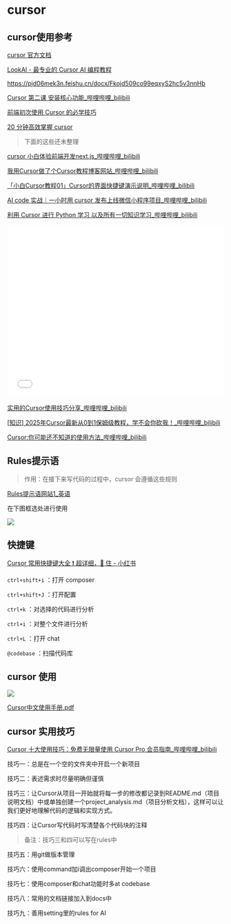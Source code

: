 # cursor

## cursor使用参考
[cursor 官方文档](https://docs.cursor.com/context/@-symbols/@-codebase)

[LookAI - 最专业的 Cursor AI 编程教程](https://www.lookai.top/cn)

https://pjd06mek3n.feishu.cn/docx/Fkojd509co99eqxyS2hc5v3nnHb

[Cursor 第二课 安装核心功能\_哔哩哔哩\_bilibili](https://www.bilibili.com/video/BV1GSDZYpEY1?spm_id_from=333.788.videopod.sections&vd_source=c612b396122ceea23b7f188f9d78ca2a)

[前端初次使用 Cursor 的必学技巧](https://juejin.cn/post/7474642997488287780)

[20 分钟高效掌握 cursor](https://juejin.cn/post/7472597127488700452)

> 下面的这些还未整理

[cursor 小白体验前端开发next.js_哔哩哔哩_bilibili](https://www.bilibili.com/video/BV1G2C9YWEMb/?spm_id_from=333.999.0.0&vd_source=c612b396122ceea23b7f188f9d78ca2a)

[我用Cursor做了个Cursor教程博客网站_哔哩哔哩_bilibili](https://www.bilibili.com/video/BV1ia2BYbER7/?spm_id_from=333.999.0.0&vd_source=c612b396122ceea23b7f188f9d78ca2a)

[「小白Cursor教程01」Cursor的界面快捷键演示说明_哔哩哔哩_bilibili](https://www.bilibili.com/video/BV1RNmTYzE9d/?spm_id_from=333.999.0.0&vd_source=c612b396122ceea23b7f188f9d78ca2a)

[AI code 实战｜一小时用 cursor 发布上线微信小程序项目_哔哩哔哩_bilibili](https://www.bilibili.com/video/BV1kJ2LYME9t/?spm_id_from=333.999.0.0&vd_source=c612b396122ceea23b7f188f9d78ca2a)

[利用 Cursor 进行 Python 学习 以及所有一切知识学习_哔哩哔哩_bilibili](https://www.bilibili.com/video/BV1LamgYUEGB/?spm_id_from=333.999.0.0&vd_source=c612b396122ceea23b7f188f9d78ca2a)

<iframe src="//player.bilibili.com/player.html?isOutside=true&aid=113379603649539&bvid=BV1yV1TYjEDw&cid=26491422663&p=1" scrolling="no" border="0" frameborder="no" framespacing="0" allowfullscreen="true" style="width:100%;height:400px"></iframe>

[实用的Cursor使用技巧分享_哔哩哔哩_bilibili](https://www.bilibili.com/video/BV1RBm2YJEb9/?spm_id_from=333.1007.tianma.1-2-2.click&vd_source=c612b396122ceea23b7f188f9d78ca2a)

[[知识] 2025年Cursor最新从0到1保姆级教程，学不会你砍我！_哔哩哔哩_bilibili](https://www.bilibili.com/video/BV19kNHeHEJx/?spm_id_from=333.788.player.player_end_recommend_autoplay&vd_source=c612b396122ceea23b7f188f9d78ca2a)

[Cursor:你可能还不知道的使用方法_哔哩哔哩_bilibili](https://www.bilibili.com/video/BV1UecuevEzi/?spm_id_from=333.1387.favlist.content.click)

## Rules提示语

> 作用：在接下来写代码的过程中，cursor 会遵循这些规则

[Rules提示语网站1_英语](https://cursor.directory/)

在下图框选处进行使用

![](https://zq-assets-store.oss-cn-beijing.aliyuncs.com/imgs/20250211135345532.png)

## 快捷键

[Cursor 常用快捷键大全 ❗️ 超详细，🐴 住 - 小红书](https://www.xiaohongshu.com/explore/67502a8800000000070368fd?xsec_token=ABCGJ96O0-T9xVyv2xDeVOplEuqRQiDTJs7QNnugAiBJw=&xsec_source=pc_collect)

`ctrl+shift+i` ：打开 composer

`ctrl+shift+J` ：打开配置

`ctrl+k` ：对选择的代码进行分析

`ctrl+i` ：对整个文件进行分析

`ctrl+L` ：打开 chat

`@codebase` ：扫描代码库

## cursor 使用

![](https://zq-assets-store.oss-cn-beijing.aliyuncs.com/imgs/20250211141032936.png)

[Cursor中文使用手册.pdf](https://zq-assets-store.oss-cn-beijing.aliyuncs.com/pdfs/Cursor%E4%B8%AD%E6%96%87%E4%BD%BF%E7%94%A8%E6%89%8B%E5%86%8C.pdf)

## cursor 实用技巧

[Cursor 十大使用技巧：免费无限量使用 Cursor Pro 会员指南\_哔哩哔哩\_bilibili](https://www.bilibili.com/video/BV1YAtReqEkH/?spm_id_from=333.1007.tianma.1-2-2.click&vd_source=c612b396122ceea23b7f188f9d78ca2a)

技巧一：总是在一个空的文件夹中开启一个新项目

技巧二：表述需求时尽量明确但谨慎

技巧三：让Cursor从项目一开始就将每一步的修改都记录到README.md（项目说明文档）中或单独创建一个project_analysis.md（项目分析文档），这样可以让我们更好地理解代码的逻辑和实现方式。

技巧四：让Cursor写代码时写清楚各个代码块的注释

> 备注：技巧三和四可以写在rules中

技巧五：用git做版本管理

技巧六：使用command加i调出composer开始一个项目

技巧七：使用composer和chat功能时多at codebase

技巧八：常用的文档链接加入到docs中

技巧九：善用setting里的rules for AI

